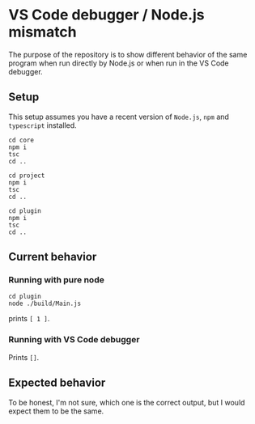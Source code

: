 # VS Code debugger / Node.js mismatch
The purpose of the repository is to show different behavior of the same program when run directly by Node.js or when run in the VS Code debugger.


## Setup
This setup assumes you have a recent version of `Node.js`, `npm` and `typescript` installed.

```
cd core
npm i
tsc
cd ..

cd project
npm i
tsc
cd ..

cd plugin
npm i
tsc
cd ..
```

## Current behavior

### Running with pure node
```
cd plugin
node ./build/Main.js
```
prints `[ 1 ]`.

### Running with VS Code debugger
Prints `[]`.

## Expected behavior
To be honest, I'm not sure, which one is the correct output, but I would expect them to be the same.

